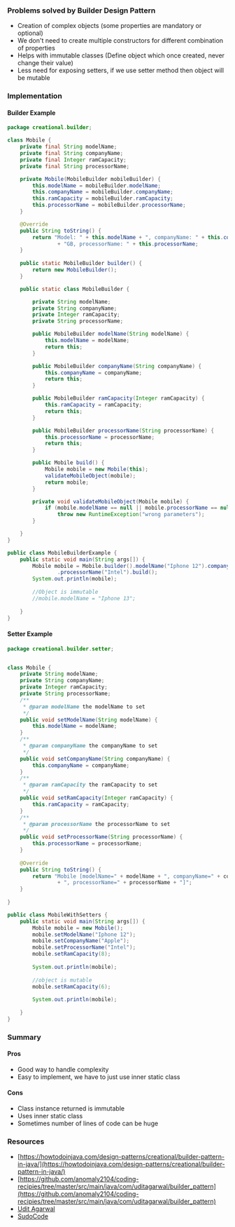 ### Problems solved by Builder Design Pattern

* Creation of complex objects (some properties are mandatory or optional)
* We don't need to create multiple constructors for different combination of properties
* Helps with immutable classes (Define object which once created, never change their value)
* Less need for exposing setters, if we use setter method then object will be mutable

### Implementation

#### Builder Example

```java
package creational.builder;

class Mobile {
	private final String modelName;
	private final String companyName;
	private final Integer ramCapacity;
	private final String processorName;

	private Mobile(MobileBuilder mobileBuilder) {
		this.modelName = mobileBuilder.modelName;
		this.companyName = mobileBuilder.companyName;
		this.ramCapacity = mobileBuilder.ramCapacity;
		this.processorName = mobileBuilder.processorName;
	}

	@Override
	public String toString() {
		return "Model: " + this.modelName + ", companyName: " + this.companyName + ", ramCapacity: " + this.ramCapacity
				+ "GB, processorName: " + this.processorName;
	}
	
	public static MobileBuilder builder() {
		return new MobileBuilder();
	}

	public static class MobileBuilder {

		private String modelName;
		private String companyName;
		private Integer ramCapacity;
		private String processorName;

		public MobileBuilder modelName(String modelName) {
			this.modelName = modelName;
			return this;
		}

		public MobileBuilder companyName(String companyName) {
			this.companyName = companyName;
			return this;
		}

		public MobileBuilder ramCapacity(Integer ramCapacity) {
			this.ramCapacity = ramCapacity;
			return this;
		}

		public MobileBuilder processorName(String processorName) {
			this.processorName = processorName;
			return this;
		}

		public Mobile build() {
			Mobile mobile = new Mobile(this);
			validateMobileObject(mobile);
			return mobile;
		}

		private void validateMobileObject(Mobile mobile) {
			if (mobile.modelName == null || mobile.processorName == null)
				throw new RuntimeException("wrong parameters");
		}

	}
}

public class MobileBuilderExample {
	public static void main(String args[]) {
		Mobile mobile = Mobile.builder().modelName("Iphone 12").companyName("Apple").ramCapacity(8)
				.processorName("Intel").build();
		System.out.println(mobile);
		
		//Object is immutable
		//mobile.modelName = "Iphone 13";
		
	}
}
```

#### Setter Example

```java
package creational.builder.setter;


class Mobile {
	private String modelName;
	private String companyName;
	private Integer ramCapacity;
	private String processorName;
	/**
	 * @param modelName the modelName to set
	 */
	public void setModelName(String modelName) {
		this.modelName = modelName;
	}
	/**
	 * @param companyName the companyName to set
	 */
	public void setCompanyName(String companyName) {
		this.companyName = companyName;
	}
	/**
	 * @param ramCapacity the ramCapacity to set
	 */
	public void setRamCapacity(Integer ramCapacity) {
		this.ramCapacity = ramCapacity;
	}
	/**
	 * @param processorName the processorName to set
	 */
	public void setProcessorName(String processorName) {
		this.processorName = processorName;
	}
	
	@Override
	public String toString() {
		return "Mobile [modelName=" + modelName + ", companyName=" + companyName + ", ramCapacity=" + ramCapacity
				+ ", processorName=" + processorName + "]";
	}
		
}

public class MobileWithSetters {
	public static void main(String args[]) {
		Mobile mobile = new Mobile();
		mobile.setModelName("Iphone 12");
		mobile.setCompanyName("Apple");
		mobile.setProcessorName("Intel");
		mobile.setRamCapacity(8);
		
		System.out.println(mobile);
		
		//object is mutable
		mobile.setRamCapacity(6);
		
		System.out.println(mobile);
		
	}
}
```

### Summary

#### Pros
* Good way to handle complexity
* Easy to implement, we have to just use inner static class

#### Cons
* Class instance returned is immutable
* Uses inner static class
* Sometimes number of lines of code can be huge

### Resources
* [https://howtodoinjava.com/design-patterns/creational/builder-pattern-in-java/](https://howtodoinjava.com/design-patterns/creational/builder-pattern-in-java/)
* [https://github.com/anomaly2104/coding-recipies/tree/master/src/main/java/com/uditagarwal/builder_pattern](https://github.com/anomaly2104/coding-recipies/tree/master/src/main/java/com/uditagarwal/builder_pattern)
* [Udit Agarwal](https://www.youtube.com/watch?v=6Wi2XZeAf-Q)
* [SudoCode](https://www.youtube.com/watch?v=4ff_KZdvJn8)


